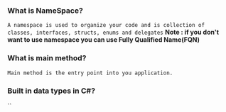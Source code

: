 ### What is NameSpace?
`A namespace is used to organize your code and is collection of classes, interfaces, structs, enums and delegates`
**Note : if you don't want to use namespace you can use Fully Qualified Name(FQN)**

### What is main method?
`Main method is the entry point into you application.`

### Built in data types in C#?
``
